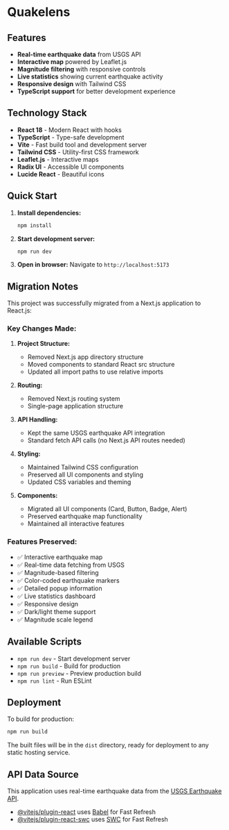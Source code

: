 # Quakelens

## Features

- **Real-time earthquake data** from USGS API
- **Interactive map** powered by Leaflet.js
- **Magnitude filtering** with responsive controls
- **Live statistics** showing current earthquake activity
- **Responsive design** with Tailwind CSS
- **TypeScript support** for better development experience

## Technology Stack

- **React 18** - Modern React with hooks
- **TypeScript** - Type-safe development
- **Vite** - Fast build tool and development server
- **Tailwind CSS** - Utility-first CSS framework
- **Leaflet.js** - Interactive maps
- **Radix UI** - Accessible UI components
- **Lucide React** - Beautiful icons

## Quick Start

1. **Install dependencies:**
   ```bash
   npm install
   ```

2. **Start development server:**
   ```bash
   npm run dev
   ```

3. **Open in browser:**
   Navigate to `http://localhost:5173`

## Migration Notes

This project was successfully migrated from a Next.js application to React.js:

### Key Changes Made:

1. **Project Structure:**
   - Removed Next.js app directory structure
   - Moved components to standard React src structure
   - Updated all import paths to use relative imports

2. **Routing:**
   - Removed Next.js routing system
   - Single-page application structure

3. **API Handling:**
   - Kept the same USGS earthquake API integration
   - Standard fetch API calls (no Next.js API routes needed)

4. **Styling:**
   - Maintained Tailwind CSS configuration
   - Preserved all UI components and styling
   - Updated CSS variables and theming

5. **Components:**
   - Migrated all UI components (Card, Button, Badge, Alert)
   - Preserved earthquake map functionality
   - Maintained all interactive features

### Features Preserved:

- ✅ Interactive earthquake map
- ✅ Real-time data fetching from USGS
- ✅ Magnitude-based filtering
- ✅ Color-coded earthquake markers
- ✅ Detailed popup information
- ✅ Live statistics dashboard
- ✅ Responsive design
- ✅ Dark/light theme support
- ✅ Magnitude scale legend

## Available Scripts

- `npm run dev` - Start development server
- `npm run build` - Build for production
- `npm run preview` - Preview production build
- `npm run lint` - Run ESLint

## Deployment

To build for production:

```bash
npm run build
```

The built files will be in the `dist` directory, ready for deployment to any static hosting service.

## API Data Source

This application uses real-time earthquake data from the [USGS Earthquake API](https://earthquake.usgs.gov/earthquakes/feed/v1.0/geojson.php).

- [@vitejs/plugin-react](https://github.com/vitejs/vite-plugin-react/blob/main/packages/plugin-react) uses [Babel](https://babeljs.io/) for Fast Refresh
- [@vitejs/plugin-react-swc](https://github.com/vitejs/vite-plugin-react/blob/main/packages/plugin-react-swc) uses [SWC](https://swc.rs/) for Fast Refresh
